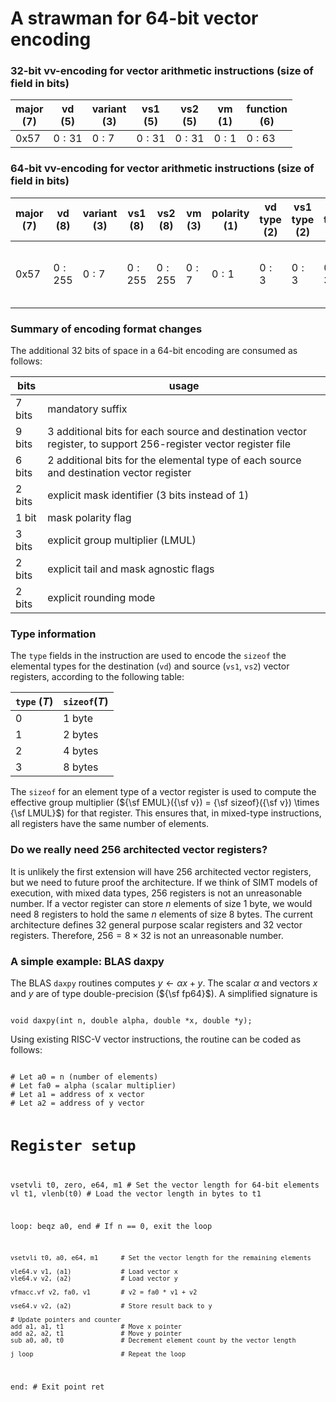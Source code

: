 # A strawman for 64-bit vector encoding

### 32-bit vv-encoding for vector arithmetic instructions (size of field in bits)

| major <br> (7) | vd <br> (5) | variant <br> (3) | vs1 <br> (5) | vs2 <br> (5) | vm <br> (1) | function <br> (6) |
|----------------|-------------|------------------|--------------|--------------|-------------|-------------------|          
| 0x57           |  $0:31$     | $0:7$            | $0:31$       | $0:31$       | $0:1$       | $0:63$              |

### 64-bit vv-encoding for vector arithmetic instructions (size of field in bits)

| major <br> (7) | vd <br> (8) | variant <br> (3) | vs1 <br> (8) | vs2 <br> (8) | vm <br> (3) | polarity <br> (1) | vd type <br> (2) | vs1 type <br> (2) | vs2 type <br> (2) | LMUL <br> (3) | vtma <br> (2) | vrnd <br> (2) |function <br> (6)                 | suffix <br> (7) | 
|----------------|-------------|------------------|--------------|--------------|-------------|-------------------|------------------|-------------------|-------------------|---------------|---------------|---------------|----------------------------------|-----------------|          
| 0x57           |  $0:255$    | $0:7$            | $0:255$      | $0:255$      | $0:7$       | $0:1$             | $0:3$            | $0:3$             | $0:3$             | $0:7$         | $0:3$         | $0:3$         | bbbnnn <br> ${\sf nnn} \neq 111$ | 1111111         |

### Summary of encoding format changes

The additional 32 bits of space in a 64-bit encoding are consumed as follows:

| bits       | usage                                                                                                           |
|------------|-----------------------------------------------------------------------------------------------------------------|
| 7 bits     | mandatory suffix                                                                                                |
| 9 bits     | 3 additional bits for each source and destination vector register, to support 256-register vector register file |
| 6 bits     | 2 additional bits for the elemental type of each source and destination vector register                         |
| 2 bits     | explicit mask identifier (3 bits instead of 1)                                                                  |
| 1 bit      | mask polarity flag                                                                                              |
| 3 bits     | explicit group multiplier (LMUL)                                                                                |
| 2 bits     | explicit tail and mask agnostic flags                                                                           |
| 2 bits     | explicit rounding mode                                                                                          |

### Type information

The `type` fields in the instruction are used to encode the `sizeof` the elemental types for the destination (`vd`) and source (`vs1`, `vs2`) vector registers, according to the following table:

| `type` ($T$) | `sizeof`($T$) |
|--------------|---------------|
| 0            | 1 byte        |
| 1            | 2 bytes       |
| 2            | 4 bytes       |
| 3            | 8 bytes       |

The `sizeof` for an element type of a vector register is used to compute the effective group multiplier (${\sf EMUL}({\sf v}) = {\sf sizeof}({\sf v}) \times {\sf LMUL}$) for that register.
This ensures that, in mixed-type instructions, all registers have the same number of elements.

### Do we really need 256 architected vector registers?

It is unlikely the first extension will have 256 architected vector registers, but we need to future proof the architecture.
If we think of SIMT models of execution, with mixed data types, 256 registers is not an unreasonable number.
If a vector register can store $n$ elements of size 1 byte, we would need 8 registers to hold the same $n$ elements of size 8 bytes.
The current architecture defines 32 general purpose scalar registers and 32 vector registers.
Therefore, $256 = 8 \times 32$ is not an unreasonable number.

### A simple example: BLAS daxpy

The BLAS `daxpy` routines computes $y \leftarrow \alpha x + y$. 
The scalar $\alpha$ and vectors $x$ and $y$ are of type double-precision (${\sf fp64}$).
A simplified signature is

<code>
void daxpy(int n, double alpha, double *x, double *y);
</code>

Using existing RISC-V vector instructions, the routine can be coded as follows:

<code>
# Let a0 = n (number of elements)
# Let fa0 = alpha (scalar multiplier)
# Let a1 = address of x vector
# Let a2 = address of y vector

# Register setup
vsetvli t0, zero, e64, m1        # Set the vector length for 64-bit elements
vl  t1, vlenb(t0)                # Load the vector length in bytes to t1

loop:
    beqz a0, end                 # If n == 0, exit the loop

    vsetvli t0, a0, e64, m1      # Set the vector length for the remaining elements

    vle64.v v1, (a1)             # Load vector x
    vle64.v v2, (a2)             # Load vector y

    vfmacc.vf v2, fa0, v1        # v2 = fa0 * v1 + v2

    vse64.v v2, (a2)             # Store result back to y

    # Update pointers and counter
    add a1, a1, t1               # Move x pointer
    add a2, a2, t1               # Move y pointer
    sub a0, a0, t0               # Decrement element count by the vector length

    j loop                       # Repeat the loop

end:
    # Exit point
    ret
</code>
